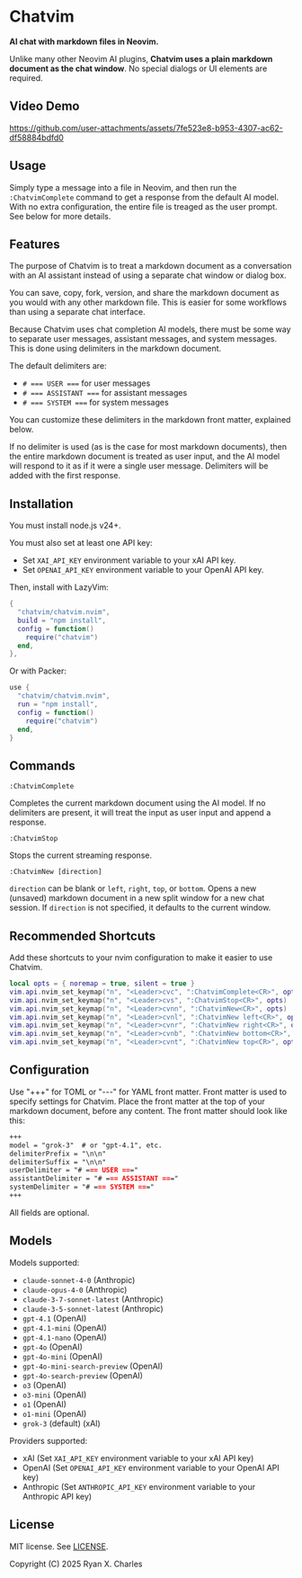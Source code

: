 # Chatvim

**AI chat with markdown files in Neovim.**

Unlike many other Neovim AI plugins, **Chatvim uses a plain markdown document as
the chat window**. No special dialogs or UI elements are required.

## Video Demo

https://github.com/user-attachments/assets/7fe523e8-b953-4307-ac62-df58884bdfd0

## Usage

Simply type a message into a file in Neovim, and then run the `:ChatvimComplete`
command to get a response from the default AI model. With no extra
configuration, the entire file is treaged as the user prompt. See below for more
details.

## Features

The purpose of Chatvim is to treat a markdown document as a conversation with an
AI assistant instead of using a separate chat window or dialog box.

You can save, copy, fork, version, and share the markdown document as you would
with any other markdown file. This is easier for some workflows than using a
separate chat interface.

Because Chatvim uses chat completion AI models, there must be some way to
separate user messages, assistant messages, and system messages. This is done
using delimiters in the markdown document.

The default delimiters are:

- `# === USER ===` for user messages
- `# === ASSISTANT ===` for assistant messages
- `# === SYSTEM ===` for system messages

You can customize these delimiters in the markdown front matter, explained
below.

If no delimiter is used (as is the case for most markdown documents), then the
entire markdown document is treated as user input, and the AI model will respond
to it as if it were a single user message. Delimiters will be added with the
first response.

## Installation

You must install node.js v24+.

You must also set at least one API key:

- Set `XAI_API_KEY` environment variable to your xAI API key.
- Set `OPENAI_API_KEY` environment variable to your OpenAI API key.

Then, install with LazyVim:

```lua
{
  "chatvim/chatvim.nvim",
  build = "npm install",
  config = function()
    require("chatvim")
  end,
},
```

Or with Packer:

```lua
use {
  "chatvim/chatvim.nvim",
  run = "npm install",
  config = function()
    require("chatvim")
  end,
}
```

## Commands

```vim
:ChatvimComplete
```

Completes the current markdown document using the AI model. If no delimiters are
present, it will treat the input as user input and append a response.

```vim
:ChatvimStop
```

Stops the current streaming response.

```vim
:ChatvimNew [direction]
```

`direction` can be blank or `left`, `right`, `top`, or `bottom`. Opens a new
(unsaved) markdown document in a new split window for a new chat session. If
`direction` is not specified, it defaults to the current window.

## Recommended Shortcuts

Add these shortcuts to your nvim configuration to make it easier to use Chatvim.

```lua
local opts = { noremap = true, silent = true }
vim.api.nvim_set_keymap("n", "<Leader>cvc", ":ChatvimComplete<CR>", opts)
vim.api.nvim_set_keymap("n", "<Leader>cvs", ":ChatvimStop<CR>", opts)
vim.api.nvim_set_keymap("n", "<Leader>cvnn", ":ChatvimNew<CR>", opts)
vim.api.nvim_set_keymap("n", "<Leader>cvnl", ":ChatvimNew left<CR>", opts)
vim.api.nvim_set_keymap("n", "<Leader>cvnr", ":ChatvimNew right<CR>", opts)
vim.api.nvim_set_keymap("n", "<Leader>cvnb", ":ChatvimNew bottom<CR>", opts)
vim.api.nvim_set_keymap("n", "<Leader>cvnt", ":ChatvimNew top<CR>", opts)
```

## Configuration

Use "+++" for TOML or "---" for YAML front matter. Front matter is used to
specify settings for Chatvim. Place the front matter at the top of your markdown
document, before any content. The front matter should look like this:

```markdown
+++
model = "grok-3"  # or "gpt-4.1", etc.
delimiterPrefix = "\n\n"
delimiterSuffix = "\n\n"
userDelimiter = "# === USER ==="
assistantDelimiter = "# === ASSISTANT ==="
systemDelimiter = "# === SYSTEM ==="
+++
```

All fields are optional.

## Models

Models supported:

- `claude-sonnet-4-0` (Anthropic)
- `claude-opus-4-0` (Anthropic)
- `claude-3-7-sonnet-latest` (Anthropic)
- `claude-3-5-sonnet-latest` (Anthropic)
- `gpt-4.1` (OpenAI)
- `gpt-4.1-mini` (OpenAI)
- `gpt-4.1-nano` (OpenAI)
- `gpt-4o` (OpenAI)
- `gpt-4o-mini` (OpenAI)
- `gpt-4o-mini-search-preview` (OpenAI)
- `gpt-4o-search-preview` (OpenAI)
- `o3` (OpenAI)
- `o3-mini` (OpenAI)
- `o1` (OpenAI)
- `o1-mini` (OpenAI)
- `grok-3` (default) (xAI)

Providers supported:

- xAI (Set `XAI_API_KEY` environment variable to your xAI API key)
- OpenAI (Set `OPENAI_API_KEY` environment variable to your OpenAI API key)
- Anthropic (Set `ANTHROPIC_API_KEY` environment variable to your Anthropic API
  key)

## License

MIT license. See [LICENSE](LICENSE).

Copyright (C) 2025 Ryan X. Charles

